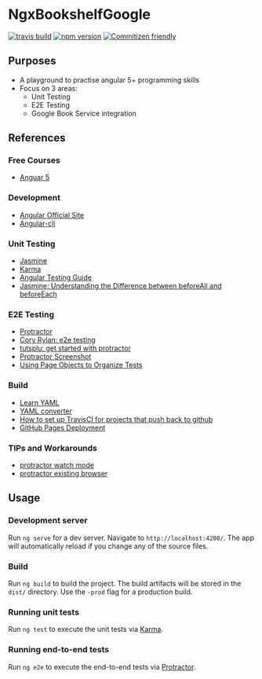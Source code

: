 # NgxBookshelfGoogle
[![travis build ](https://travis-ci.org/johnking/ngx-bookshelf-google.svg)](https://travis-ci.org/johnking/ngx-bookshelf-google)
[![npm version](https://badge.fury.io/js/ngx-bookshelf-google.svg)](https://badge.fury.io/js/ngx-bookshelf-google)
[![Commitizen friendly](https://img.shields.io/badge/commitizen-friendly-brightgreen.svg)](http://commitizen.github.io/cz-cli/)

## Purposes
- A playground to practise angular 5+ programming skills
- Focus on 3 areas:
  - Unit Testing
  - E2E Testing
  - Google Book Service integration

## References

### Free Courses
- [Anguar 5](https://codecraft.tv/courses/angular/)

### Development
- [Angular Official Site](https://angular.io/)
- [Angular-cli](https://cli.angular.io/)

### Unit Testing
- [Jasmine](https://jasmine.github.io/)
- [Karma](https://karma-runner.github.io/2.0/index.html)
- [Angular Testing Guide](https://angular.io/guide/testing)
- [Jasmine: Understanding the Difference between beforeAll and beforeEach](http://breazeal.com/blog/jasmineBefore.html)

### E2E Testing
- [Protractor](http://www.protractortest.org/#/)
- [Cory Rylan: e2e testing](https://coryrylan.com/blog/introduction-to-e2e-testing-with-the-angular-cli-and-protractor)
- [tutsplu: get started with protractor](https://code.tutsplus.com/tutorials/getting-started-with-end-to-end-testing-in-angular-using-protractor--cms-29318)
- [Protractor Screenshot](https://github.com/azachar/protractor-screenshoter-plugin)
- [Using Page Objects to Organize Tests](http://www.protractortest.org/#/page-objects)

### Build
- [Learn YAML](https://learnxinyminutes.com/docs/yaml/)
- [YAML converter](https://codebeautify.org/yaml-to-json-xml-csv)
- [How to set up TravisCI for projects that push back to github](https://gist.github.com/willprice/e07efd73fb7f13f917ea)
- [GitHub Pages Deployment](https://docs.travis-ci.com/user/deployment/pages/)

### TIPs and Workarounds
- [protractor watch mode ](https://github.com/angular/angular-cli/issues/2861)
- [protractor existing browser](https://stackoverflow.com/questions/38451848/how-to-connect-and-re-use-an-already-opened-browser-window-in-protractor)

## Usage
### Development server

Run `ng serve` for a dev server. Navigate to `http://localhost:4200/`. The app will automatically reload if you change any of the source files.

### Build

Run `ng build` to build the project. The build artifacts will be stored in the `dist/` directory. Use the `-prod` flag for a production build.

### Running unit tests

Run `ng test` to execute the unit tests via [Karma](https://karma-runner.github.io).

### Running end-to-end tests

Run `ng e2e` to execute the end-to-end tests via [Protractor](http://www.protractortest.org/).
